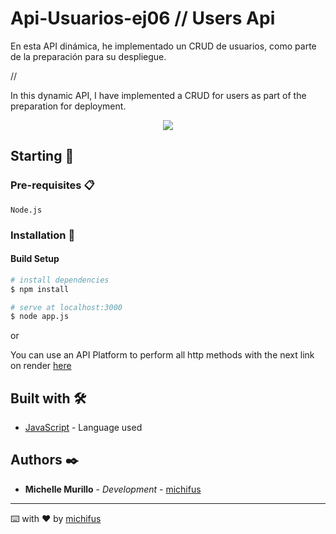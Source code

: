 # Api-Usuarios-ej06 // Users Api

En esta API dinámica, he implementado un CRUD de usuarios, como parte de la preparación para su despliegue. 

//

In this dynamic API, I have implemented a CRUD for users as part of the preparation for deployment.

<p align="center">
 <img src="https://img.shields.io/badge/Status-Finished-green">  
</p>
   
## Starting 🚀

### Pre-requisites 📋

```
Node.js
```

### Installation 🔧
#### Build Setup

```bash
# install dependencies
$ npm install

# serve at localhost:3000
$ node app.js
```
or

You can use an API Platform to perform all http methods with the next link on render [here](https://cbdf-ejercicio-06.onrender.com)

## Built with 🛠️

* [JavaScript](#) - Language used

## Authors ✒️

* **Michelle Murillo** - *Development* - [michifus](https://github.com/michifus)

---
⌨️ with ❤️ by [michifus](https://github.com/michifus) 
